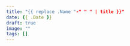 ```yaml
---
title: "{{ replace .Name "-" " " | title }}"
date: {{ .Date }}
draft: true
image: ""
tags: []
---
```



